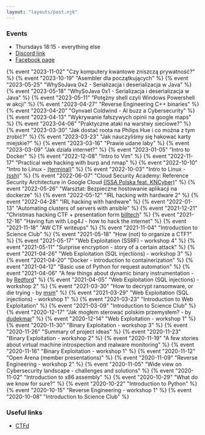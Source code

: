 ```yaml
---
layout: "layouts/post.njk"
---
```

### Events

- Thursdays 18:15 - everything else
- [Discord link](https://discord.gg/DjVypPcV8c)
- [Facebook page](https://www.facebook.com/KoloCyber)

{% event "2023-11-02" "Czy komputery kwantowe zniszczą prywatność?" %}
{% event "2023-10-19" "Asembler dla początkujących" %}
{% event "2023-05-25" "WhySoJava 0x2 - Serializacja i deserializacja w Java" %}
{% event "2023-05-18" "WhySoJava 0x1 - Serializacja i deserializacja w Java" %}
{% event "2023-05-11" "Potężny shell czyli Windows Powershell w akcji" %}
{% event "2023-04-27" "Reverse Engineering C++ binaries" %}
{% event "2023-04-20" "Gynvael Coldwind - AI buzz a Cybersecurity" %}
{% event "2023-04-13" "Wykrywanie fałszywych opinii na google maps" %}
{% event "2023-04-06" "Praktyczne ataki na warstwy sieciowe?" %}
{% event "2023-03-30" "Jak dostać roota na Philips Hue i co można z tym zrobić?" %}
{% event "2023-03-23" "Jak nauczyliśmy się hakować karty miejskie?" %}
{% event "2023-03-16" "Prawie udane laby" %}
{% event "2023-03-09" "Jak działa internet?" %}
{% event "2023-01-05" "Intro to Docker" %}
{% event "2022-12-08" "Intro to Vim" %}
{% event "2022-11-17" "Practical web hacking with burp and nmap" %}
{% event "2022-10-10" "Intro to Linux - [(terminal)](https://docs.google.com/presentation/d/1lUJG3ZeYpzkbV2AIr3Tb9Pf5dpYz7MOxmmbHANYckP4/edit?usp=sharing)" %}
{% event "2022-10-03" "Intro to Linux - [(ssh)](https://docs.google.com/presentation/d/17pdNQ7bMUJpsCE73hYcIy1UXxaqCriwTTp2xZXhgFR8/edit?usp=sharing)" %}
{% event "2022-06-07" "Cloud Security Academy: Reference Security Architecture in Google Cloud [(ISSA Polska feat. KNCyber)](https://www.elka.pw.edu.pl/Aktualnosci/Seminaria-wyklady-warsztaty/Cloud-Security)" %}
{% event "2022-05-26" "Warsztat: Bezpieczne hostowanie aplikacji na dockerze" %}
{% event "2022-05-12" "IRL hacking with hardware 2" %}
{% event "2022-04-28" "IRL hacking with hardware" %}
{% event "2022-01-13" "Automating clusters of servers with ansible" %}
{% event "2021-12-21" "Christmas hacking CTF + presentation form [billtech](https://billtech.pl)" %}
{% event "2021-12-16" "Having fun with Log4J - how to hack the internet" %}
{% event "2021-11-18" "AW CTF writeups" %}
{% event "2021-11-04" "Introduction to Science Club" %}
{% event "2021-05-18" "How (not) to organize a CTF?" %}
{% event "2021-05-17" "Web Exploitation (SSRF) - workshop 4" %}
{% event "2021-05-11" "Surprise encryption - story of a certain attack" %}
{% event "2021-04-26" "Web Exploitation (SQL injections) - workshop 3" %}
{% event "2021-04-20" "Docker - introduction to containerization" %}
{% event "2021-04-12" "Basic use of Python for request automation" %}
{% event "2021-04-06" "A few things about dynamic binary instrumentation - by [Redford](https://twitter.com/dsredford)" %}
{% event "2021-04-05" "Web Exploitation (SQL injections) - workshop 2" %}
{% event "2021-03-30" "How to decrypt ransomware, or die trying - by [msm](https://twitter.com/MsmCode)" %}
{% event "2021-03-29" "Web Exploitation (SQL injections) - workshop 1" %}
{% event "2021-03-23" "Introduction to Web Exploitation" %}
{% event "2021-03-09" "Introduction to Science Club" %}
{% event "2020-12-17" "Jak mogłem sterować polskim przemysłem? - by [dudekmar](https://twitter.com/dudekmar)" %}
{% event "2020-12-14" "Web Exploitation - workshop 1" %}
{% event "2020-11-30" "Binary Exploitation - workshop 3" %}
{% event "2020-11-26" "Summary of project ideas" %}
{% event "2020-11-23" "Binary Exploitation - workshop 2" %}
{% event "2020-11-19" "A few stories about virtual machine introspection and malware monitoring" %}
{% event "2020-11-16" "Binary Exploitation - workshop 1" %}
{% event "2020-11-12" "Open Arena (member presentations)" %}
{% event "2020-11-09" "Reverse Engineering - workshop 2" %}
{% event "2020-11-05" "Wide view on Cybersecurity landscape - challenges and solutions" %}
{% event "2020-11-02" "Introduction to x86 assembly" %}
{% event "2020-10-29" "What do we know for sure?" %}
{% event "2020-10-22" "Introduction to Python" %}
{% event "2020-10-15" "Reverse Engineering - workshop 1" %}
{% event "2020-10-08" "Introduction to Science Club" %}

### Useful links

- [CTFd](https://ctfd.kncyber.pl)
